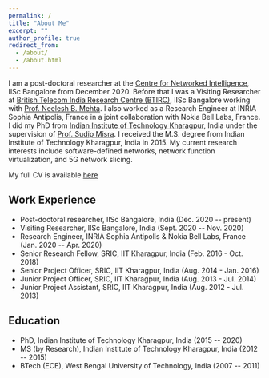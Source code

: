 ```yaml
---
permalink: /
title: "About Me"
excerpt: ""
author_profile: true
redirect_from: 
  - /about/
  - /about.html
---
```


I am a post-doctoral researcher at the [Centre for Networked Intelligence](https://cni.iisc.ac.in/), IISc Bangalore from December 2020. Before that I was a Visiting Researcher at [British Telecom India Research Centre (BTIRC)](https://btirc.iisc.ac.in/), IISc Bangalore working with [Prof. Neelesh B. Mehta](https://ece.iisc.ac.in/~nextgenwrl/Neelesh.html). I also worked as a Research Engineer at INRIA Sophia Antipolis, France in a joint collaboration with Nokia Bell Labs, France. I did my PhD from [Indian Institute of Technology Kharagpur](http://www.iitkgp.ac.in/), India under the supervision of [Prof. Sudip Misra](https://cse.iitkgp.ac.in/~smisra/). I received the M.S. degree from Indian Institute of Technology Kharagpur, India in 2015. My current research interests include software-defined networks, network function virtualization, and 5G network slicing.

My full CV is available [here](https://samareshbera.github.io/files/Samaresh_Bera_CV.pdf)

Work Experience
----------
* Post-doctoral researcher, IISc Bangalore, India (Dec. 2020 -- present)
* Visiting Researcher, IISc Bangalore, India (Sept. 2020 -- Nov. 2020)
* Research Engineer, INRIA Sophia Antipolis & Nokia Bell Labs, France (Jan. 2020 -- Apr. 2020)
* Senior Research Fellow, SRIC, IIT Kharagpur, India (Feb. 2016 - Oct. 2018)
* Senior Project Officer, SRIC, IIT Kharagpur, India (Aug. 2014 - Jan. 2016)
* Junior Project Officer, SRIC, IIT Kharagpur, India (Aug. 2013 - Jul. 2014)
* Junior Project Assistant, SRIC, IIT Kharagpur, India (Aug. 2012 - Jul. 2013)

Education
---------
* PhD, Indian Institute of Technology Kharagpur, India (2015 -- 2020)
* MS (by Research), Indian Institute of Technology Kharagpur, India (2012 -- 2015)
* BTech (ECE), West Bengal University of Technology, India (2007 -- 2011)

